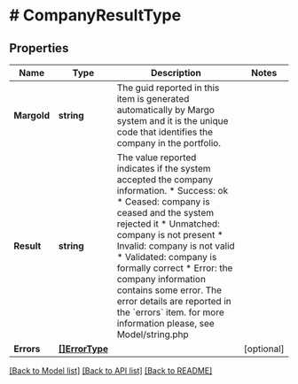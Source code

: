 # # CompanyResultType


## Properties 


Name | Type | Description | Notes
------------ | ------------- | ------------- | -------------
**MargoId**| **string** | The guid reported in this item is generated automatically by Margo system and it is the unique code that identifies the company in the portfolio.  |
**Result**| **string** | The value reported indicates if the system accepted the company information. * Success: ok * Ceased: company is ceased and the system rejected it * Unmatched: company is not present * Invalid: company is not valid * Validated: company is formally correct * Error:  the company information contains some error. The error  details are reported in the &#x60;errors&#x60; item. for more information please, see Model/string.php  |
**Errors**| [**[]ErrorType**](ErrorType.md) |   | [optional]


[[Back to Model list]](../../README.md#models) [[Back to API list]](../../README.md#endpoints) [[Back to README]](../../README.md)

